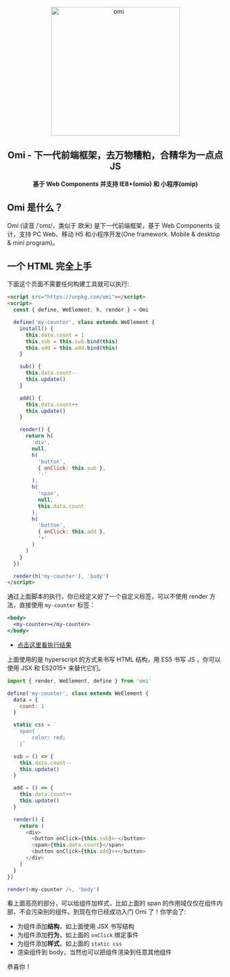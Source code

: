 <p align="center"><img src="https://github.com/Tencent/omi/raw/master/assets/omi-logo2019.svg?sanitize=true" alt="omi" width="300"/></p>
<h2 align="center">Omi - 下一代前端框架，去万物糟粕，合精华为一点点 JS</h2>
<p align="center"><b>基于 Web Components 并支持 IE8+(omio) 和 小程序(omip)</b></p>


## Omi 是什么？

Omi (读音 /ˈomɪ/，类似于 欧米) 是下一代前端框架，基于 Web Components 设计，支持 PC Web、移动 H5 和小程序开发(One framework. Mobile & desktop & mini program)。

## 一个 HTML 完全上手

下面这个页面不需要任何构建工具就可以执行:

```html
<script src="https://unpkg.com/omi"></script>
<script>
  const { define, WeElement, h, render } = Omi

  define('my-counter', class extends WeElement {
    install() {
      this.data.count = 1
      this.sub = this.sub.bind(this)
      this.add = this.add.bind(this)
    }

    sub() {
      this.data.count--
      this.update()
    }

    add() {
      this.data.count++
      this.update()
    }

    render() {
      return h(
        'div',
        null,
        h(
          'button',
          { onClick: this.sub },
          '-'
        ),
        h(
          'span',
          null,
          this.data.count
        ),
        h(
          'button',
          { onClick: this.add },
          '+'
        )
      )
    }
  })

  render(h('my-counter'), 'body')
</script>
```

通过上面脚本的执行，你已经定义好了一个自定义标签，可以不使用 render 方法，直接使用 `my-counter` 标签：

```jsx
<body>
  <my-counter></my-counter>
</body>
```

* [点击这里看执行结果](https://tencent.github.io/omi/assets/omi.html)

上面使用的是 hyperscript 的方式来书写 HTML 结构，用 ES5 书写 JS ，你可以使用 JSX 和 ES2015+ 来替代它们。


```js {9-12}
import { render, WeElement, define } from 'omi'

define('my-counter', class extends WeElement {
  data = {
    count: 1
  }

  static css = `
    span{
        color: red;
    }`

  sub = () => {
    this.data.count--
    this.update()
  }

  add = () => {
    this.data.count++
    this.update()
  }

  render() {
    return (
      <div>
        <button onClick={this.sub}>-</button>
        <span>{this.data.count}</span>
        <button onClick={this.add}>+</button>
      </div>
    )
  }
})

render(<my-counter />, 'body')
```

看上面高亮的部分，可以给组件加样式，比如上面的 span 的作用域仅仅在组件内部，不会污染别的组件。到现在你已经成功入门 Omi 了！你学会了:

* 为组件添加**结构**，如上面使用 JSX 书写结构
* 为组件添加**行为**，如上面的 `onClick` 绑定事件
* 为组件添加**样式**，如上面的 `static css`
* 渲染组件到 body，当然也可以把组件渲染到任意其他组件

恭喜你！